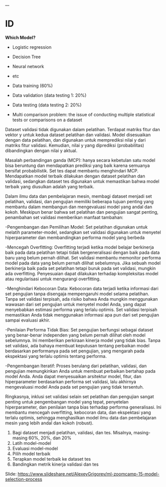 __

# ID

**Which Model?**

* Logistic regression
* Decision Tree
* Neural network
* etc

* Data training (60%)
* Data validation (data testing 1: 20%)
* Data testing (data testing 2: 20%)

* Multi comparison problem: the issue of conducting multiple statistical tests or comparisons on a dataset

Dataset validasi tidak digunakan dalam pelatihan. Terdapat matriks fitur dan vektor y untuk kedua dataset pelatihan dan validasi. 
Model disesuaikan dengan data pelatihan, dan digunakan untuk memprediksi nilai y dari matriks fitur validasi.
Kemudian, nilai y yang diprediksi (probabilitas) dibandingkan dengan nilai y aktual.

Masalah perbandingan ganda (MCP): hanya secara kebetulan satu model bisa beruntung dan mendapatkan prediksi yang baik karena semuanya bersifat probabilistik.
Set tes dapat membantu menghindari MCP. Mendapatkan model terbaik dilakukan dengan dataset pelatihan dan validasi, sedangkan dataset tes digunakan untuk memastikan bahwa model terbaik yang diusulkan adalah yang terbaik.

Dalam ilmu data dan pembelajaran mesin, membagi dataset menjadi set pelatihan, validasi, dan pengujian memiliki beberapa tujuan penting yang membantu dalam membangun dan mengevaluasi model yang andal dan kokoh. Meskipun benar bahwa set pelatihan dan pengujian sangat penting, penambahan set validasi memberikan manfaat tambahan:

-Pengembangan dan Pemilihan Model: Set pelatihan digunakan untuk melatih parameter-model, sedangkan set validasi digunakan untuk menyetel hiperparameter dan membandingkan performa model yang berbeda

-Mencegah Overfitting: Overfitting terjadi ketika model belajar berkinerja baik pada data pelatihan tetapi tidak bergeneralisasi dengan baik pada data baru yang belum pernah dilihat. Set validasi membantu memonitor performa model pada data yang belum pernah dilihat sebelumnya. Jika sebuah model berkinerja baik pada set pelatihan tetapi buruk pada set validasi, mungkin ada overfitting. Penyesuaian dapat dilakukan terhadap kompleksitas model atau regularisasi untuk mengurangi overfitting.

-Menghindari Kebocoran Data: Kebocoran data terjadi ketika informasi dari set pengujian tanpa disengaja mempengaruhi model selama pelatihan. Tanpa set validasi terpisah, ada risiko bahwa Anda mungkin menggunakan wawasan dari set pengujian untuk menyetel model Anda, yang dapat menyebabkan estimasi performa yang terlalu optimis. Set validasi terpisah memastikan Anda tidak menggunakan informasi apa pun dari set pengujian sampai evaluasi akhir.

-Penilaian Performa Tidak Bias: Set pengujian berfungsi sebagai dataset yang benar-benar independen yang belum pernah dilihat oleh model sebelumnya. Ini memberikan perkiraan kinerja model yang tidak bias. Tanpa set validasi, ada bahaya membuat keputusan tentang perbaikan model berdasarkan performanya pada set pengujian, yang mengarah pada ekspektasi yang terlalu optimis tentang performa.

-Pengembangan Iteratif: Proses berulang dari pelatihan, validasi, dan pengujian memungkinkan Anda untuk membuat perbaikan bertahap pada model Anda. Anda dapat menyesuaikan arsitektur model, fitur, dan hiperparameter berdasarkan performa set validasi, lalu akhirnya mengevaluasi model Anda pada set pengujian yang tidak tersentuh.

Ringkasnya, inklusi set validasi selain set pelatihan dan pengujian sangat penting untuk pengembangan model yang tepat, penyetelan hiperparameter, dan penilaian tanpa bias terhadap performa generalisasi. Ini membantu mencegah overfitting, kebocoran data, dan ekspektasi yang terlalu optimis, sehingga menghasilkan model ilmu data dan pembelajaran mesin yang lebih andal dan kokoh (robust).

1. Bagi dataset menjadi pelatihan, validasi, dan tes. Misalnya, masing-masing 60%, 20%, dan 20%
2. Latih model-model
3. Evaluasi model-model
4. Pilih model terbaik
5. Terapkan model terbaik ke dataset tes
6. Bandingkan metrik kinerja validasi dan tes

Slide: https://www.slideshare.net/AlexeyGrigorev/ml-zoomcamp-15-model-selection-process

